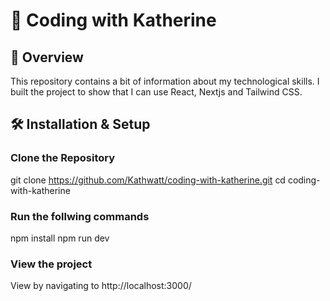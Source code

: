 # 📖 Coding with Katherine  

## 🚀 Overview  
This repository contains a bit of information about my technological skills. I built the project to show that I can use React, Nextjs and Tailwind CSS.  

## 🛠 Installation & Setup  

###  Clone the Repository  
git clone https://github.com/Kathwatt/coding-with-katherine.git
cd coding-with-katherine
### Run the follwing commands  
npm install
npm run dev
### View the project
View by navigating to http://localhost:3000/

